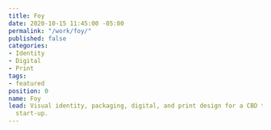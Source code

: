 ```yaml
---
title: Foy
date: 2020-10-15 11:45:00 -05:00
permalink: "/work/foy/"
published: false
categories:
- Identity
- Digital
- Print
tags:
- featured
position: 0
name: Foy
lead: Visual identity, packaging, digital, and print design for a CBD therapeutics
  start-up.
---
```


